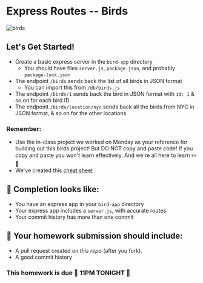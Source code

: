 # Express Routes -- Birds

![birds](https://media3.giphy.com/media/3o7Zen0xHZFjAFiQ1O/giphy.gif)

## Let's Get Started!

- Create a basic express server in the `bird-app` directory
    - You should have files `server.js`, `package.json`, and probably `package-lock.json`
- The endpoint `/birds` sends back the list of all birds in JSON format
   - You can import this from `/db/birds.js`
- The endpoint `/birds/1` sends back the bird in JSON format with `id: 1` & so on for each bird ID
- The endpoint `/birds/location/nyc` sends back all the birds from NYC in JSON format, & so on for the other locations

### Remember:
- Use the in-class project we worked on Monday as your reference for building out this birds project! But DO NOT copy and paste code! If you copy and paste you won't learn effectively. And we're all here to learn ✏️🎒
- We've created this [cheat sheet](https://git.generalassemb.ly/wdi-nyc-arcadia/arcadia-class-info/wiki/Express-Cheat-Sheet)

## 🚀 Completion looks like:

- You have an express app in your `bird-app` directory
- Your express app includes a `server.js`, with accurate routes
- Your commit history has more than one commit

## 🚀 Your homework submission should include:

- A pull request created on _this repo_ (after you fork).
- A good commit history

### This homework is due 🚨 11PM TONIGHT 🚨
